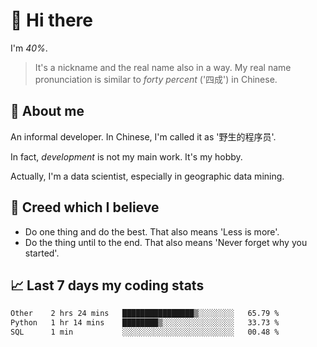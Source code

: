 # 👋 Hi there

I'm *40%*.

> It's a nickname and the real name also in a way.
> My real name pronunciation is similar to *forty percent* ('四成') in Chinese.

## :speech_balloon: About me

An informal developer. In Chinese, I'm called it as '野生的程序员'.

In fact, _development_ is not my main work. It's my hobby.

Actually, I'm a data scientist, especially in geographic data mining.

## :see_no_evil: Creed which I believe

- Do one thing and do the best. That also means 'Less is more'.
- Do the thing until to the end. That also means 'Never forget why you started'.

## :chart_with_upwards_trend: Last 7 days my coding stats

<!--START_SECTION:waka-->

```txt
Other    2 hrs 24 mins   ████████████████▒░░░░░░░░   65.79 %
Python   1 hr 14 mins    ████████▒░░░░░░░░░░░░░░░░   33.73 %
SQL      1 min           ░░░░░░░░░░░░░░░░░░░░░░░░░   00.48 %
```

<!--END_SECTION:waka-->
